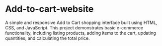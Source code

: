 # Add-to-cart-website
A simple and responsive Add to Cart shopping interface built using HTML, CSS, and JavaScript. This project demonstrates basic e-commerce functionality, including listing products, adding items to the cart, updating quantities, and calculating the total price.
